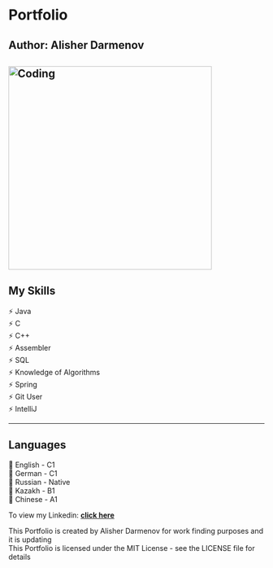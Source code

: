 # Portfolio
## Author: Alisher Darmenov

<h2 align="left">
  <img src="https://media.giphy.com/media/26tn33aiTi1jkl6H6/giphy.gif" alt="Coding" width="400px" />
  <br>
</h2>

<h2 align="left">
My Skills
  <br>
</h2>

⚡️ Java\
⚡️ C\
⚡️ C++\
⚡️ Assembler\
⚡️ SQL\
⚡️ Knowledge of Algorithms\
⚡️ Spring\
⚡️ Git User\
⚡️ IntelliJ

---
<h2 align="left">
Languages
  <br>
</h2>

🎱 English - C1\
🎱 German - C1\
🎱 Russian - Native\
🎱 Kazakh - B1\
🎱 Chinese - A1

To view my Linkedin: **[click here](https://www.linkedin.com/in/alisher-darmenov-9b554520a/)**

<h10 align="left">
  This Portfolio is created by Alisher Darmenov for work finding purposes and it is updating 
  <br>
  This Portfolio is licensed under the MIT License - see the LICENSE file for details
  <br>
</h10>

